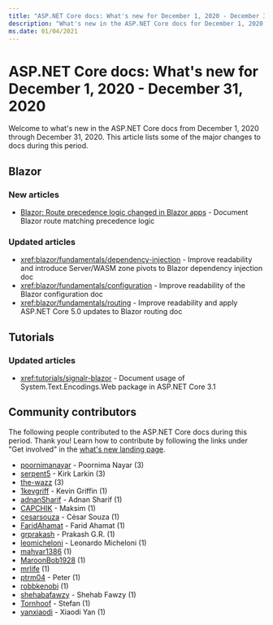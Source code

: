 ```yaml
---
title: "ASP.NET Core docs: What's new for December 1, 2020 - December 31, 2020"
description: "What's new in the ASP.NET Core docs for December 1, 2020 - December 31, 2020."
ms.date: 01/04/2021
---
```


# ASP.NET Core docs: What's new for December 1, 2020 - December 31, 2020

Welcome to what's new in the ASP.NET Core docs from December 1, 2020 through December 31, 2020. This article lists some of the major changes to docs during this period.

## Blazor

### New articles

- [Blazor: Route precedence logic changed in Blazor apps](/dotnet/core/compatibility/aspnet-core/5.0/blazor-routing-logic-changed) - Document Blazor route matching precedence logic

### Updated articles

- <xref:blazor/fundamentals/dependency-injection> - Improve readability and introduce Server/WASM zone pivots to Blazor dependency injection doc
- <xref:blazor/fundamentals/configuration> - Improve readability of the Blazor configuration doc
- <xref:blazor/fundamentals/routing> - Improve readability and apply ASP.NET Core 5.0 updates to Blazor routing doc

## Tutorials

### Updated articles

- <xref:tutorials/signalr-blazor> - Document usage of System.Text.Encodings.Web package in ASP.NET Core 3.1

## Community contributors

The following people contributed to the ASP.NET Core docs during this period. Thank you! Learn how to contribute by following the links under "Get involved" in the [what's new landing page](index.yml).

- [poornimanayar](https://github.com/poornimanayar) - Poornima Nayar (3)
- [serpent5](https://github.com/serpent5) - Kirk Larkin (3)
- [the-wazz](https://github.com/the-wazz) (3)
- [1kevgriff](https://github.com/1kevgriff) - Kevin Griffin (1)
- [adnanSharif](https://github.com/adnanSharif) - Adnan Sharif (1)
- [CAPCHIK](https://github.com/CAPCHIK) - Maksim (1)
- [cesarsouza](https://github.com/cesarsouza) - César Souza (1)
- [FaridAhamat](https://github.com/FaridAhamat) - Farid Ahamat (1)
- [grprakash](https://github.com/grprakash) - Prakash G.R. (1)
- [leomicheloni](https://github.com/leomicheloni) - Leonardo Micheloni (1)
- [mahyar1386](https://github.com/mahyar1386) (1)
- [MaroonBob1928](https://github.com/MaroonBob1928) (1)
- [mrlife](https://github.com/mrlife) (1)
- [ptrm04](https://github.com/ptrm04) - Peter (1)
- [robbkenobi](https://github.com/robbkenobi) (1)
- [shehabafawzy](https://github.com/shehabafawzy) - Shehab Fawzy (1)
- [Tornhoof](https://github.com/Tornhoof) - Stefan (1)
- [yanxiaodi](https://github.com/yanxiaodi) - Xiaodi Yan (1)
